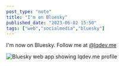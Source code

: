 ```yaml
---
post_type: "note" 
title: "I'm on Bluesky"
published_date: "2023-06-02 15:50"
tags: ["web","socialmedia","bluesky"]
---
```


I'm now on Bluesky. Follow me at [@lqdev.me](https://bsky.app/profile/lqdev.me)

![Bluesky web app showing lqdev.me profile](/assets/images/feed/bsky-profile.png)